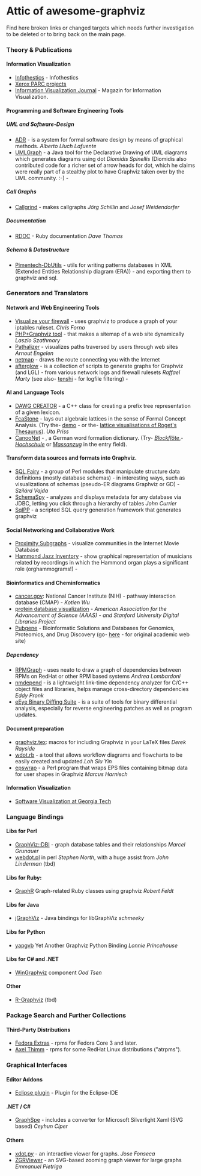 # Attic of awesome-graphviz
Find here broken links or changed targets which needs further investigation to be deleted or to bring back on the main page.

### Theory & Publications
#### Information Visualization
- [Infothestics](http://infosthetics.com/) - Infothestics
- [Xerox PARC projects](http://www.parc.com/) 
- [Information Visualization Journal](https://www.palgrave.com/gp/journals) - Magazin for Information Visualization.

#### Programming and Software Engineering Tools
##### UML and Software-Design
  - [ADR](http://www.albertolluch.com/research/adr) - is a system for formal software design by means of graphical methods. *Alberto Lluch Lafuente* 
  - [UMLGraph](http://www.umlgraph.org/) - a Java tool for the Declarative Drawing of UML diagrams which generates diagrams using dot *Diomidis Spinellis* (Diomidis also contributed code for a richer set of arrow heads for dot, which he claims were really part of a stealthy plot to have Graphviz taken over by the UML community. :-) -   
##### Call Graphs
  - [Callgrind](http://kcachegrind.sourceforge.net/cgi-bin/show.cgi) - makes callgraphs *Jörg Schillin* and *Josef Weidendorfer* 
##### Documentation
- [RDOC](http://rdoc.sourceforge.net) - Ruby documentation *Dave Thomas* 
##### Schema & Datastructure
  - [Pimentech-DbUtils](http://www.pimentech.fr) - utils for writing patterns databases in XML (Extended Entities Relationship diagram (ERA)) - and exporting them to graphviz and sql. 




### Generators and Translators 
#### Network and Web Engineering Tools 
- [Visualize your firewall](http://jekor.com/gressgraph/) - uses graphviz to produce a graph of your iptables ruleset. *Chris Forno* 
- [PHP+Graphviz tool](http://www.webhostingtalk.com) - that makes a sitemap of a web site dynamically *Laszlo Szathmary* 
- [Pathalizer](http://pathalizer.sourceforge.net/) - visualizes paths traversed by users through web sites *Arnout Engelen* 
- [netmap](http://netmap.sourceforge.net/) - draws the route connecting you with the Internet 
- [afterglow](http://afterglow.sourceforge.net/) - is a collection of scripts to generate graphs for Graphviz (and LGL) - from various network logs and firewall rulesets *Raffael Marty* (see also- [tenshi](http://inversepath.com/tenshi.html) - for logfile filtering) - 
#### AI and Language Tools 
- [DAWG CREATOR](http://www.webhostingtalk.com) - a C++ class for creating a prefix tree representation of a given lexicon. 
- [FcaStone](http://fcastone.sourceforge.net/) - lays out algebraic lattices in the sense of Formal Concept Analysis. (Try the- [demo](http://www.upriss.org.uk/fca/fcademo.html) - or the- [lattice visualisations of Roget's Thesaurus](http://www.ketlab.org.uk/roget.html)). *Uta Priss* 
- [CanooNet](http://www.canoo.net/services/WordformationDictionary/Controller) - , a German word formation dictionary. (Try- [_Blockflöte_](http://www.canoo.net/services/WordformationDictionary/Controller?asp=1&input=blockfl%F6te&features=%28Cat+N%29%28Gender+F%29&lang=de&country=CH&lookup=caseInSensitive),- [_Hochschule_](http://www.canoo.net/services/WordformationDictionary/Controller?asp=1&input=hochschule&features=%28Cat+N%29%28Gender+F%29&lang=de&country=CH&lookup=caseInSensitive) or [_Massanzug_](http://www.canoo.net/services/WordformationDictionary/Controller?asp=1&input=massanzug&features=%28Cat+N%29%28Gender+M%29&lang=de&country=CH&lookup=caseInSensitive) in the entry field).
#### Transform data sources and formats into Graphviz. 
- [SQL Fairy](http://sqlfairy.sourceforge.net/) - a group of Perl modules that manipulate structure data definitions (mostly database schemas) - in interesting ways, such as visualizations of schemas (pseudo-ER diagrams Graphviz or GD) - *Szilárd Vajda* 
- [SchemaSpy](http://schemaspy.sourceforge.net/) - analyzes and displays metadata for any database via JDBC, letting you click through a hierarchy of tables *John Currier* 
- [SqlPP](https://www.codeproject.com/Articles/4603/A-scripted-SQL-query-generation-framework-with-IDE) - a scripted SQL query generation framework that generates graphviz 
#### Social Networking and Collaborative Work 
- [Proximity Subgraphs](http://www.research.att.com/people/Volinsky_Christopher_T/custom_index.html) - visualize communities in the Internet Movie Database 
- [Hammond Jazz Inventory](http://www.hammondjazz.net/index.php?page=article&task=current&mode=detail&section=News&target=70) - show graphical representation of musicians related by recordings in which the Hammond organ plays a significant role (orghammograms!) - 


#### Bioinformatics and Cheminformatics
- [cancer.gov](http://cmap.nci.nih.gov/): National Cancer Institute (NIH) - pathway interaction database (CMAP) -  *Kotien Wu* 
- [protein database visualization](http://stke.sciencemag.org/) -  *American Association for the Advancement of Science (AAAS) - and Stanford University Digital Libraries Project* 
- [Pubgene](https://www.pubgene.com/) - Bioinformatic Solutions and Databases for Genomics, Proteomics, and Drug Discovery (go- [here](http://www.pubgene.org) - for original academic web site)

##### Dependency
- [RPMGraph](https://sourceforge.net/projects/freshmeat/) - uses neato to draw a graph of dependencies between RPMs on RedHat or other RPM based systems *Andrea Lombardoni* 
- [nmdepend](http://nmdepend.sourceforge.net/) - is a lightweight link-time dependency analyzer for C/C++ object files and libraries, helps manage cross-directory dependencies *Eddy Pronk* 
- [eEye Binary Diffing Suite](https://www.beyondtrust.com/) - is a suite of tools for binary differential analysis, especially for reverse engineering patches as well as program updates. 

#### Document preparation 
- [graphviz.tex](http://code.google.com/p/hamake/source/browse/trunk/doc/whitepaper/graphviz.tex?r=452): macros for including Graphviz in your LaTeX files *Derek Rayside* 
- [wdot.rb](http://wdot.rubyforge.org/) - a tool that allows workflow diagrams and flowcharts to be easily created and updated.*Loh Siu Yin* 
- [epswrap](http://mharnisch.gmxhome.de/projects.html) - a Perl program that wraps EPS files containing bitmap data for user shapes in Graphviz *Marcus Harnisch* 

#### Information Visualization
- [Software Visualization at Georgia Tech](http://www.gvu.gatech.edu/)

### Language Bindings 
#### Libs for Perl
- [GraphViz::DBI](http://search.cpan.org/search?dist=GraphViz-DBI) - graph database tables and their relationships *Marcel Grunauer* 
- [webdot.pl](???) in perl *Stephen North*, with a huge assist from *John Linderman* (tbd)
#### Libs for Ruby: 
- [GraphR](http://rockit.sourceforge.net/subprojects/graphr/) Graph-related Ruby classes using graphviz *Robert Feldt* 
#### Libs for Java
- [jGraphViz](http://jgraphviz.sourceforge.net/) - Java bindings for libGraphViz *schmeeky*
#### Libs for Python
 - [yapgvb](http://yapgvb.sourceforge.net/) Yet Another Graphviz Python Binding *Lonnie Princehouse* 
#### Libs for C# and .NET
- [WinGraphviz](http://wingraphviz.sourceforge.net/wingraphviz/) component *Ood Tsen* 
#### Other
- [R-Graphviz](#Rgraphviz) (tbd)

### Package Search and Further Collections
#### Third-Party Distributions 
- [Fedora Extras](http://navigationshilfe1.t-online.de/dnserror?url=http://download.fedora.redhat.com/) - rpms for Fedora Core 3 and later. 
- [Axel Thimm](http://atrpms.net/name/graphviz/) - rpms for some RedHat Linux distributions ("atrpms"). 

### Graphical Interfaces
#### Editor Addons
- [Eclipse plugin](https://sourceforge.net/#!/projects/eclipsegraphviz/) - Plugin for the Eclipse-IDE
#### .NET / C#
- [GraphSpe](http://www.graphspe.com/#/Home) - includes a converter for Microsoft Silverlight Xaml (SVG based) *Ceyhun Ciper* 
#### Others
- [xdot.py](https://sourceforge.net/projects/freshmeat/) - an interactive viewer for graphs. *Jose Fonseca* 
- [ZGRViewer](http://zvtm.sourceforge.net/zgrviewer.html) - an SVG-based zooming graph viewer for large graphs *Emmanuel Pietriga* 

<!-- 
### From before HTML to MD Conversion:

<li><a href="http://www2.research.att.com/~john/Grappa/" target="_blank">Grappa </a>, a pre-YOIX Graph Package for Java (also provides graph programming classes)[John Mocenigo]</li>

(also for <a href="http://www.wickle.com/wiki/index.php/Windows_Graphviz_Installation_Instructions" target="_blank">Windows</a> [Dknox])</li>


<li>java: a <a href="http://www.lmonson.com/downloads/dotparser/" target="_blank">parser</a> for dot files [Lynn Monson]</li>
<li>java: <a href="http://www2.research.att.com/~john/Grappa/" target="_blank">Grappa</a> (a GUI but offers basic graph classes) [John Mocenigo]</li>
<li><a href="http://www.juabus.ch/ClanDraw/ClanDraw.pdf" target="_blank">ClanDraw</a> family relationship (genealogy) visualization, works with GEDCOM, Java 1.5 [Hansuli Anderegg]</li>

<li><a href="http://droogs.org/autodia/">AutoDia</a> has a Graphviz option for generating UML diagrams from: Perl, Java, PHP, or C++ code [Aaron Trevena]</li>
<li><a href="http://dag.wieers.com/rpm/packages/graphviz/"><img alt="dag logo" src="{{ site.url }}/_pages/Resources/dag.png" /> Dag Wieers</a> - rpms for some RedHat Linux distributions.</li>

-->





